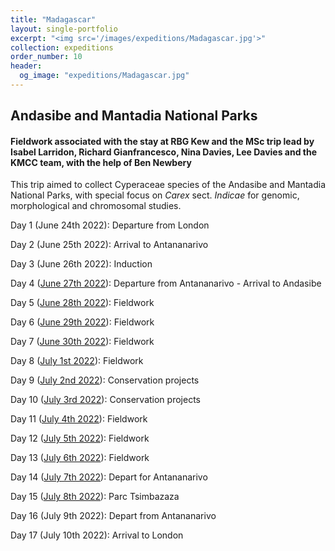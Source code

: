 ```yaml
---
title: "Madagascar"
layout: single-portfolio
excerpt: "<img src='/images/expeditions/Madagascar.jpg'>"
collection: expeditions
order_number: 10
header: 
  og_image: "expeditions/Madagascar.jpg"
---
```

<h2>Andasibe and Mantadia National Parks</h2>
<h4>Fieldwork associated with the stay at RBG Kew and the MSc trip lead by Isabel Larridon, Richard Gianfrancesco, Nina Davies, Lee Davies and the KMCC team, with the help of Ben Newbery</h4>

This trip aimed to collect Cyperaceae species of the Andasibe and Mantadia National Parks, with special focus on <i>Carex</i> sect. <i>Indicae</i> for genomic, morphological and chromosomal studies.

Day 1 (June 24th 2022): Departure from London

Day 2 (June 25th 2022): Arrival to Antananarivo

Day 3 (June 26th 2022): Induction

Day 4 ([June 27th 2022](https://www.inaturalist.org/calendar/jimarcor/2022/6/27)): Departure from Antananarivo - Arrival to Andasibe

Day 5 ([June 28th 2022](https://www.inaturalist.org/calendar/jimarcor/20227/6/28)): Fieldwork

Day 6 ([June 29th 2022](https://www.inaturalist.org/calendar/jimarcor/2022/6/29)): Fieldwork

Day 7 ([June 30th 2022](https://www.inaturalist.org/calendar/jimarcor/2022/6/30)): Fieldwork

Day 8 ([July 1st 2022](https://www.inaturalist.org/calendar/jimarcor/2022/7/1)): Fieldwork

Day 9 ([July 2nd 2022](https://www.inaturalist.org/calendar/jimarcor/2022/7/2)): Conservation projects

Day 10 ([July 3rd 2022](https://www.inaturalist.org/calendar/jimarcor/2022/7/3)): Conservation projects

Day 11 ([July 4th 2022](https://www.inaturalist.org/calendar/jimarcor/2022/7/4)): Fieldwork

Day 12 ([July 5th 2022](https://www.inaturalist.org/calendar/jimarcor/2022/7/5)): Fieldwork

Day 13 ([July 6th 2022](https://www.inaturalist.org/calendar/jimarcor/2022/7/6)): Fieldwork

Day 14 ([July 7th 2022](https://www.inaturalist.org/calendar/jimarcor/2022/7/7)): Depart for Antananarivo

Day 15 ([July 8th 2022](https://www.inaturalist.org/calendar/jimarcor/2022/7/8)): Parc Tsimbazaza

Day 16 (July 9th 2022): Depart from Antananarivo

Day 17 (July 10th 2022): Arrival to London

<head>
  <meta charset="utf-8">
  <meta name="viewport" content="width=device-width, initial-scale=1">
  <link rel="stylesheet" href="https://maxcdn.bootstrapcdn.com/bootstrap/3.4.1/css/bootstrap.min.css">
  <script src="https://ajax.googleapis.com/ajax/libs/jquery/3.5.1/jquery.min.js"></script>
  <script src="https://maxcdn.bootstrapcdn.com/bootstrap/3.4.1/js/bootstrap.min.js"></script>
  
   <style>
 .carousel-inner > .item > img,
 .carousel-inner > .item > a > img {
     display: block;
     max-width: 100%;
     height: 500px !important;
 }
 </style>
 
</head>
